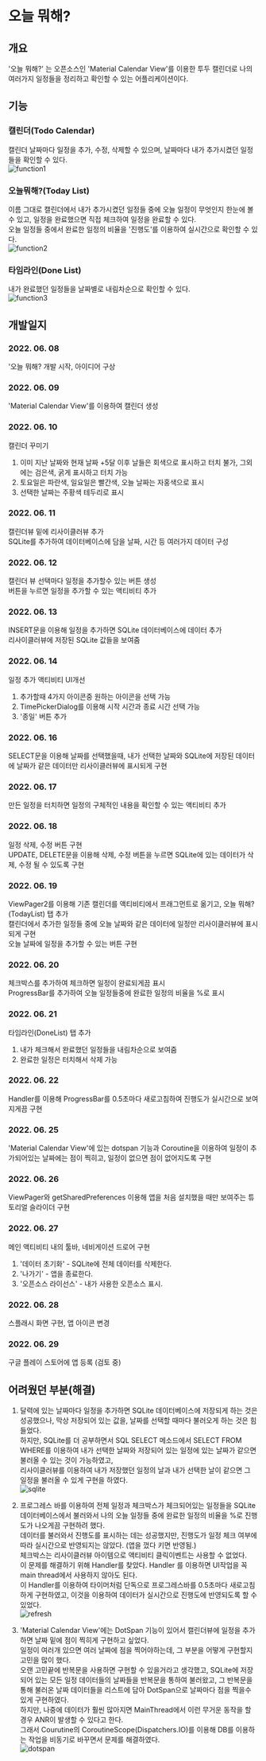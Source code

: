 # 오늘 뭐해?

## 개요
'오늘 뭐해?' 는 오픈소스인 'Material Calendar View'를 이용한 투두 캘린더로 나의 여러가지 일정들을 정리하고 확인할 수 있는 어플리케이션이다.  

## 기능

### 캘린더(Todo Calendar)
캘린더 날짜마다 일정을 추가, 수정, 삭제할 수 있으며, 날짜마다 내가 추가시켰던 일정들을 확인할 수 있다.  
![function1](https://user-images.githubusercontent.com/86480696/176646275-7ea3b5f8-34df-4a8c-9f83-3bc981d6f013.gif)

### 오늘뭐해?(Today List)
이름 그대로 캘린더에서 내가 추가시켰던 일정들 중에 오늘 일정이 무엇인지 한눈에 볼 수 있고, 일정을 완료했으면 직접 체크하여 일정을 완료할 수 있다.  
오늘 일정들 중에서 완료한 일정의 비율을 '진행도'를 이용하여 실시간으로 확인할 수 있다.  
![function2](https://user-images.githubusercontent.com/86480696/176646290-97c6f101-a1de-4b90-a0fb-508f493bec53.gif)

### 타임라인(Done List)
내가 완료했던 일정들을 날짜별로 내림차순으로 확인할 수 있다.  
![function3](https://user-images.githubusercontent.com/86480696/176646297-6c8f3e16-a180-4232-ae7d-2f0fd2cfe476.gif)

## 개발일지 

### 2022. 06. 08
'오늘 뭐해? 개발 시작, 아이디어 구상

### 2022. 06. 09
'Material Calendar View'를 이용하여 캘린더 생성

### 2022. 06. 10
캘린더 꾸미기  
1. 이미 지난 날짜와 현재 날짜 +5달 이후 날들은 회색으로 표시하고 터치 불가, 그외에는 검은색, 굵게 표시하고 터치 가능  
2. 토요일은 파란색, 일요일은 빨간색, 오늘 날짜는 자홍색으로 표시  
3. 선택한 날짜는 주황색 테두리로 표시  

### 2022. 06. 11
캘린더뷰 밑에 리사이클러뷰 추가  
SQLite를 추가하여 데이터베이스에 담을 날짜, 시간 등 여러가지 데이터 구성

### 2022. 06. 12
캘린더 뷰 선택마다 일정을 추가할수 있는 버튼 생성  
버튼을 누르면 일정을 추가할 수 있는 액티비티 추가

### 2022. 06. 13
INSERT문을 이용해 일정을 추가하면 SQLite 데이터베이스에 데이터 추가  
리사이클러뷰에 저장된 SQLite 값들을 보여줌

### 2022. 06. 14
일정 추가 액티비티 UI개선  
1. 추가할때 4가지 아이콘중 원하는 아이콘을 선택 가능  
2. TimePickerDialog를 이용해 시작 시간과 종료 시간 선택 가능  
3. '종일' 버튼 추가

### 2022. 06. 16
SELECT문을 이용해 날짜를 선택했을때, 내가 선택한 날짜와 SQLite에 저장된 데이터에 날짜가 같은 데이터만 리사이클러뷰에 표시되게 구현

### 2022. 06. 17
만든 일정을 터치하면 일정의 구체적인 내용을 확인할 수 있는 액티비티 추가

### 2022. 06. 18
일정 삭제, 수정 버튼 구현  
UPDATE, DELETE문을 이용해 삭제, 수정 버튼을 누르면 SQLite에 있는 데이터가 삭제, 수정 될 수 있도록 구현

### 2022. 06. 19
ViewPager2를 이용해 기존 캘린더를 액티비티에서 프래그먼트로 옮기고, 오늘 뭐해?(TodayList) 탭 추가  
캘린더에서 추가한 일정들 중에 오늘 날짜와 같은 데이터에 일정만 리사이클러뷰에 표시되게 구현  
오늘 날짜에 일정을 추가할 수 있는 버튼 구현  

### 2022. 06. 20
체크박스를 추가하여 체크하면 일정이 완료되게끔 표시  
ProgressBar를 추가하여 오늘 일정들중에 완료한 일정의 비율을 %로 표시

### 2022. 06. 21
타임라인(DoneList) 탭 추가
1. 내가 체크해서 완료했던 일정들을 내림차순으로 보여줌  
2. 완료한 일정은 터치해서 삭제 가능

### 2022. 06. 22
Handler를 이용해 ProgressBar를 0.5초마다 새로고침하여 진행도가 실시간으로 보여지게끔 구현  

### 2022. 06. 25
'Material Calendar View'에 있는 dotspan 기능과 Coroutine을 이용하여 일정이 추가되어있는 날짜에는 점이 찍히고, 일정이 없으면 점이 없어지도록 구현

### 2022. 06. 26
ViewPager와 getSharedPreferences 이용해 앱을 처음 설치했을 때만 보여주는 튜토리얼 슬라이더 구현

### 2022. 06. 27
메인 액티비티 내의 툴바, 네비게이션 드로어 구현  
1.  '데이터 초기화' - SQLite에 전체 데이터를 삭제한다.
2.  '나가기' - 앱을 종료한다.
3.  '오픈소스 라이선스' - 내가 사용한 오픈소스 표시.

### 2022. 06. 28  
스플래시 화면 구현, 앱 아이콘 변경

### 2022. 06. 29
구글 플레이 스토어에 앱 등록 (검토 중)

## 어려웠던 부분(해결)

1. 달력에 있는 날짜마다 일정을 추가하면 SQLite 데이터베이스에 저장되게 하는 것은 성공했으나, 막상 저장되어 있는 값을, 날짜를 선택할 때마다 불러오게 하는 것은 힘들었다.    
하지만, SQLite를 더 공부하면서 SQL SELECT 메소드에서 SELECT FROM WHERE를 이용하여 내가 선택한 날짜와 저장되어 있는 일정에 있는 날짜가 같으면 불러올 수 있는 것이 가능하였고,  
리사이클러뷰를 이용하여 내가 저장했던 일정의 날과 내가 선택한 날이 같으면 그 일정을 불러올 수 있게 구현을 하였다.  
![sqlite](https://user-images.githubusercontent.com/86480696/176426809-8798d19e-8827-4305-a40f-0e71256c40d4.gif)

2. 프로그레스 바를 이용하여 전체 일정과 체크박스가 체크되어있는 일정들을 SQLite 데이터베이스에서 불러와서 나의 오늘 일정들 중에 완료한 일정의 비율을 %로 진행도가 나오게끔 구현하려 했다.  
데이터를 불러와서 진행도를 표시하는 데는 성공했지만, 진행도가 일정 체크 여부에 따라 실시간으로 반영되지는 않았다. (앱을 껐다 키면 반영됨.)  
체크박스는 리사이클러뷰 아이템으로 액티비티 클릭이벤트는 사용할 수 없었다.  
이 문제를 해결하기 위해 Handler를 찾았다. Handler 를 이용하면 UI작업을 꼭 main thread에서 사용하지 않아도 된다.  
이 Handler를 이용하여 타이머처럼 단독으로 프로그레스바를 0.5초마다 새로고침 하게 구현하였고, 이것을 이용하여 데이터가 실시간으로 진행도에 반영되도록 할 수 있었다.  
![refresh](https://user-images.githubusercontent.com/86480696/176429549-56196db4-e203-4737-80a1-78400cafd50c.gif)

3. 'Material Calendar View'에는 DotSpan 기능이 있어서 캘린더뷰에 일정을 추가하면 날짜 밑에 점이 찍히게 구현하고 싶었다.  
일정이 여러개 있으면 여러 날짜에 점을 찍어야하는데, 그 부분을 어떻게 구현할지 고민을 많이 했다.  
오랜 고민끝에 반복문을 사용하면 구현할 수 있을거라고 생각했고, SQLite에 저장되어 있는 모든 일정 데이터들의 날짜들을 반복문을 통하여 불러왔고, 그 반복문을 통해 불러온 날짜 데이터들을 리스트에 담아 DotSpan으로 날짜마다 점을 찍을수 있게 구현하였다.  
하지만, 나중에 데이터가 훨씬 많아지면 MainThread에서 이런 무거운 동작을 할 경우 ANR이 발생할 수 있다고 한다.  
그래서 Courutine의 CoroutineScope(Dispatchers.IO)를 이용해 DB를 이용하는 작업을 비동기로 바꾸면서 문제를 해결하였다.  
![dotspan](https://user-images.githubusercontent.com/86480696/176650760-63482b49-3507-4aff-9dc2-18e9f8639d30.gif)

